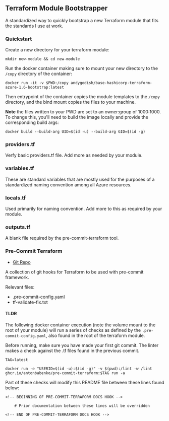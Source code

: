## Terraform Module Bootstrapper

A standardized way to quickly bootstrap a new Terraform module that fits the standards I use at work. 

### Quickstart

Create a new directory for your terraform module:

```
mkdir new-module && cd new-module
```

Run the docker container making sure to mount your new directory to the `/copy` directory of the container:

```
docker run -it -v $PWD:/copy andygodish/base-hashicorp-terraform-azure-1.6-bootstrap:latest
```

Then entrypoint of the container copies the module templates to the `/copy` directory, and the bind mount copies the files to your machine.

**Note** the files written to your PWD are set to an owner:group of 1000:1000. To change this, you'll need to build the image locally and provide the corresponding build args: 

```
docker build --build-arg UID=$(id -u) --build-arg GID=$(id -g)
```

### providers.tf

Verfy basic providers.tf file. Add more as needed by your module. 

### variables.tf

These are standard variables that are mostly used for the purposes of a standardized naming convention among all Azure resources. 

### locals.tf

Used primarily for naming convention. Add more to this as required by your module. 

### outputs.tf

A blank file required by the pre-commit-terraform tool. 

### Pre-Commit Terraform

- [Git Repo](https://github.com/antonbabenko/pre-commit-terraform)

A collection of git hooks for Terraform to be used with pre-commit framework.

Relevant files:

- .pre-commit-config.yaml
- tf-validate-fix.txt

#### TLDR

The following docker container execution (note the volume mount to the root of your module) will run a series of checks as defined by the `.pre-commit-config.yaml`, also found in the root of the terraform module. 

Before running, make sure you have made your first git commit. The linter makes a check against the .tf files found in the previous commit. 

```
TAG=latest

docker run -e "USERID=$(id -u):$(id -g)" -v $(pwd):/lint -w /lint ghcr.io/antonbabenko/pre-commit-terraform:$TAG run -a
```

Part of these checks will modify this README file between these lines found below:
```
<!-- BEGINNING OF PRE-COMMIT-TERRAFORM DOCS HOOK -->

    # Prior documentation between these lines will be overridden

<!-- END OF PRE-COMMIT-TERRAFORM DOCS HOOK -->
```

<!-- BEGINNING OF PRE-COMMIT-TERRAFORM DOCS HOOK -->
<!-- END OF PRE-COMMIT-TERRAFORM DOCS HOOK -->